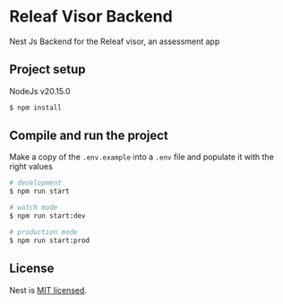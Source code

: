 # Releaf Visor Backend

Nest Js Backend for the Releaf visor, an assessment app

## Project setup

NodeJs v20.15.0

```bash
$ npm install
```

## Compile and run the project

Make a copy of the `.env.example` into a `.env` file and populate it with the right values

```bash
# development
$ npm run start

# watch mode
$ npm run start:dev

# production mode
$ npm run start:prod
```

## License

Nest is [MIT licensed](https://github.com/nestjs/nest/blob/master/LICENSE).
